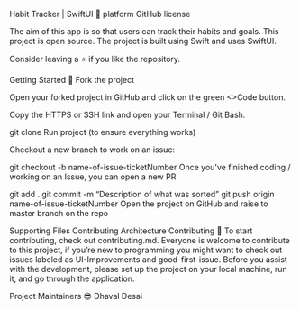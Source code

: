 Habit Tracker |  SwiftUI 🚀
platform GitHub license

The aim of this app is so that users can track their habits and goals. This project is open source. The project is built using Swift and uses SwiftUI.

Consider leaving a ⭐ if you like the repository.

Getting Started 🙌
Fork the project

Open your forked project in GitHub and click on the green <>Code button.

Copy the HTTPS or SSH link and open your Terminal / Git Bash.

git clone <the link>
Run project (to ensure everything works)

Checkout a new branch to work on an issue:

git checkout -b name-of-issue-ticketNumber
Once you've finished coding / working on an Issue, you can open a new PR

git add . 
git commit -m “Description of what was sorted”
git push origin name-of-issue-ticketNumber
Open the project on GitHub and raise to master branch on the repo

Supporting Files
Contributing
Architecture
Contributing 🤖
To start contributing, check out contributing.md. Everyone is welcome to contribute to this project, if you’re new to programming you might want to check out issues labeled as UI-Improvements and good-first-issue. Before you assist with the development, please set up the project on your local machine, run it, and go through the application.

Project Maintainers 😎
Dhaval Desai
